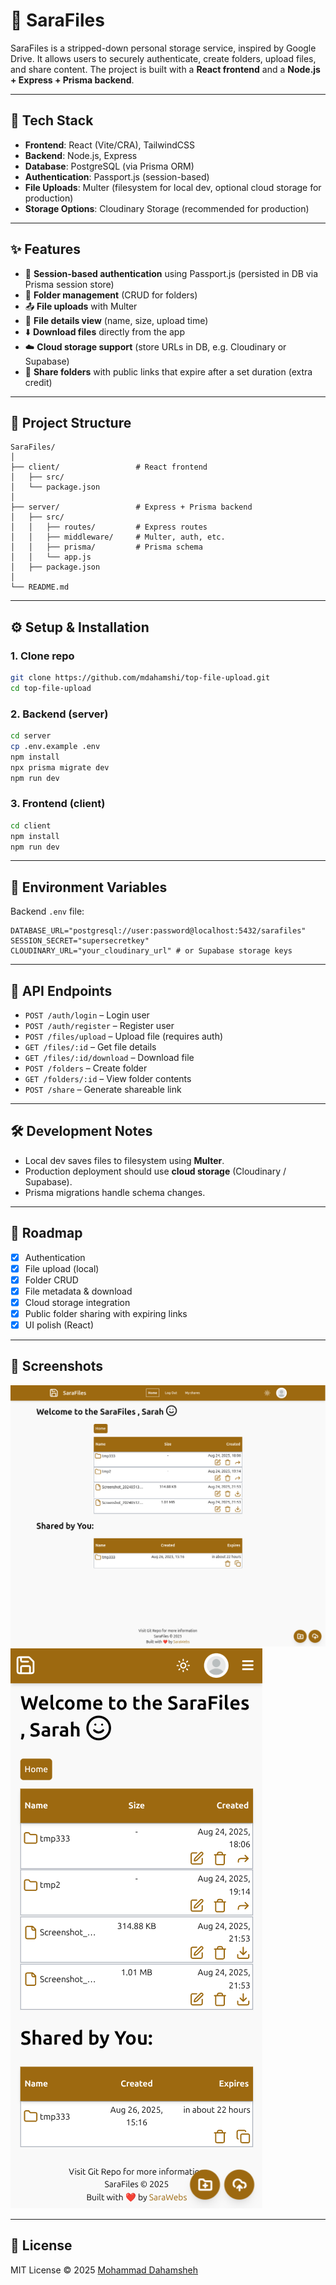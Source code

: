 # 📂 SaraFiles

SaraFiles is a stripped-down personal storage service, inspired by Google Drive.
It allows users to securely authenticate, create folders, upload files, and share content.
The project is built with a **React frontend** and a **Node.js + Express + Prisma backend**.

---

## 🚀 Tech Stack

- **Frontend**: React (Vite/CRA), TailwindCSS
- **Backend**: Node.js, Express
- **Database**: PostgreSQL (via Prisma ORM)
- **Authentication**: Passport.js (session-based)
- **File Uploads**: Multer (filesystem for local dev, optional cloud storage for production)
- **Storage Options**: Cloudinary Storage (recommended for production)

---

## ✨ Features

- 🔐 **Session-based authentication** using Passport.js (persisted in DB via Prisma session store)
- 📁 **Folder management** (CRUD for folders)
- 📤 **File uploads** with Multer
- 📑 **File details view** (name, size, upload time)
- ⬇️ **Download files** directly from the app
- ☁️ **Cloud storage support** (store URLs in DB, e.g. Cloudinary or Supabase)
- 🔗 **Share folders** with public links that expire after a set duration (extra credit)

---

## 📂 Project Structure

```
SaraFiles/
│
├── client/                 # React frontend
│   ├── src/
│   └── package.json
│
├── server/                 # Express + Prisma backend
│   ├── src/
│   │   ├── routes/         # Express routes
│   │   ├── middleware/     # Multer, auth, etc.
│   │   ├── prisma/         # Prisma schema
│   │   └── app.js
│   ├── package.json
│
└── README.md
```

---

## ⚙️ Setup & Installation

### 1. Clone repo

```bash
git clone https://github.com/mdahamshi/top-file-upload.git
cd top-file-upload
```

### 2. Backend (server)

```bash
cd server
cp .env.example .env
npm install
npx prisma migrate dev
npm run dev
```

### 3. Frontend (client)

```bash
cd client
npm install
npm run dev
```

---

## 🔑 Environment Variables

Backend `.env` file:

```
DATABASE_URL="postgresql://user:password@localhost:5432/sarafiles"
SESSION_SECRET="supersecretkey"
CLOUDINARY_URL="your_cloudinary_url" # or Supabase storage keys
```

---

## 📡 API Endpoints

- `POST /auth/login` – Login user
- `POST /auth/register` – Register user
- `POST /files/upload` – Upload file (requires auth)
- `GET /files/:id` – Get file details
- `GET /files/:id/download` – Download file
- `POST /folders` – Create folder
- `GET /folders/:id` – View folder contents
- `POST /share` – Generate shareable link

---

## 🛠️ Development Notes

- Local dev saves files to filesystem using **Multer**.
- Production deployment should use **cloud storage** (Cloudinary / Supabase).
- Prisma migrations handle schema changes.

---

## 🚧 Roadmap

- [x] Authentication
- [x] File upload (local)
- [x] Folder CRUD
- [x] File metadata & download
- [x] Cloud storage integration
- [x] Public folder sharing with expiring links
- [x] UI polish (React)

---

## 📸 Screenshots

![Screenshot](sc.png)
![Screenshot](sc2.png)

---

## 📜 License

MIT License © 2025 [Mohammad Dahamsheh](https://github.com/yourusername)
